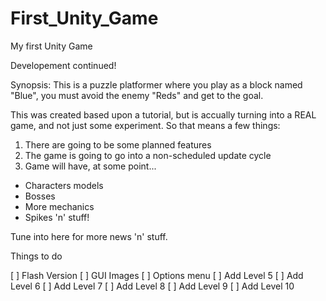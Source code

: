 First_Unity_Game
================
My first Unity Game

Developement continued!

Synopsis: This is a puzzle platformer where you play as a block named "Blue", you must avoid the enemy "Reds" and get to the goal.

This was created based upon a tutorial, but is accually turning into a REAL game, and not just some experiment. So that means a few things:

1. There are going to be some planned features
2. The game is going to go into a non-scheduled update cycle 
3. Game will have, at some point...
  * Characters models
  * Bosses
  * More mechanics
  * Spikes 'n' stuff!

Tune into here for more news 'n' stuff.

Things to do

[ ] Flash Version
[ ] GUI Images
[ ] Options menu
[ ] Add Level 5
[ ] Add Level 6
[ ] Add Level 7
[ ] Add Level 8
[ ] Add Level 9
[ ] Add Level 10
